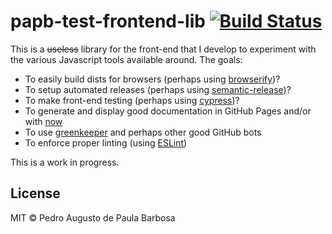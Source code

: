 # papb-test-frontend-lib [![Build Status](https://travis-ci.com/papb/papb-frontend-test-lib.svg?branch=master)](https://travis-ci.com/papb/papb-frontend-test-lib)

This is a <s>useless</s> library for the front-end that I develop to experiment with the various Javascript tools available around. The goals:

* To easily build dists for browsers (perhaps using [browserify](https://github.com/browserify/browserify))?
* To setup automated releases (perhaps using [semantic-release](https://github.com/semantic-release/semantic-release))?
* To make front-end testing (perhaps using [cypress](https://github.com/cypress-io/cypress))?
* To generate and display good documentation in GitHub Pages and/or with [now](https://github.com/zeit/now-cli)
* To use [greenkeeper](https://github.com/greenkeeperio/greenkeeper) and perhaps other good GitHub bots
* To enforce proper linting (using [ESLint](https://github.com/eslint/eslint))

This is a work in progress.

## License

MIT © Pedro Augusto de Paula Barbosa
